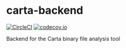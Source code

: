 # carta-backend

[![CircleCI](https://circleci.com/gh/Jubulani/carta-backend.svg?style=svg)](https://circleci.com/gh/Jubulani/carta-backend)
[![codecov.io](https://codecov.io/gh/jubulani/carta-backend/branch/master/graph/badge.svg)](https://codecov.io/gh/jubulani/carta-backend?branch=master)

Backend for the Carta binary file analysis tool
